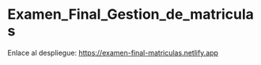# Examen_Final_Gestion_de_matriculas

Enlace al despliegue: https://examen-final-matriculas.netlify.app
